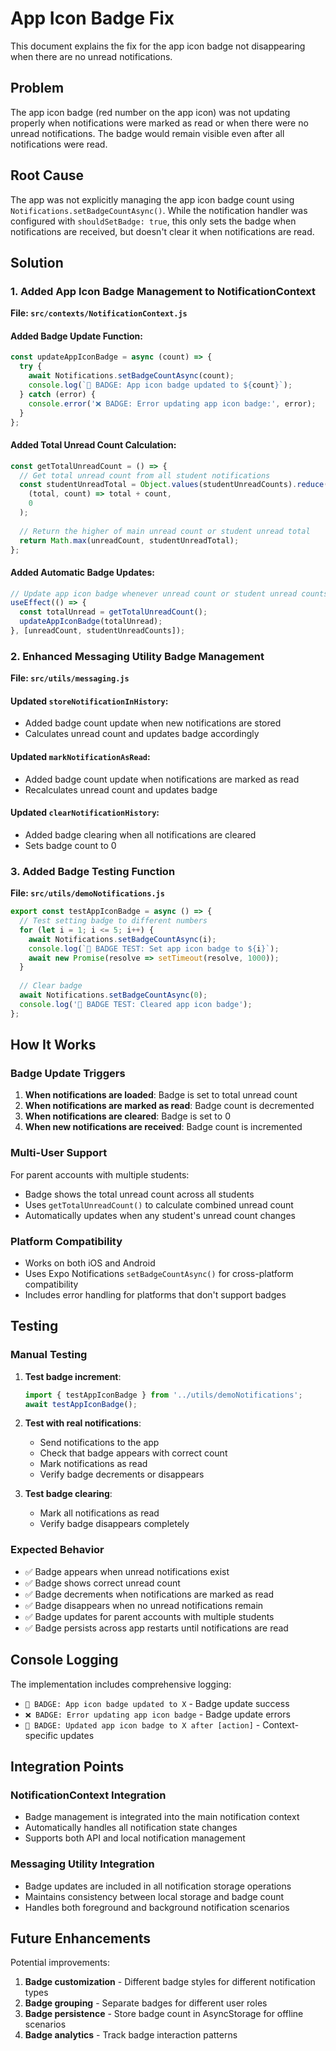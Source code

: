 # App Icon Badge Fix

This document explains the fix for the app icon badge not disappearing when there are no unread notifications.

## Problem

The app icon badge (red number on the app icon) was not updating properly when notifications were marked as read or when there were no unread notifications. The badge would remain visible even after all notifications were read.

## Root Cause

The app was not explicitly managing the app icon badge count using `Notifications.setBadgeCountAsync()`. While the notification handler was configured with `shouldSetBadge: true`, this only sets the badge when notifications are received, but doesn't clear it when notifications are read.

## Solution

### 1. Added App Icon Badge Management to NotificationContext

**File: `src/contexts/NotificationContext.js`**

#### Added Badge Update Function:
```javascript
const updateAppIconBadge = async (count) => {
  try {
    await Notifications.setBadgeCountAsync(count);
    console.log(`📱 BADGE: App icon badge updated to ${count}`);
  } catch (error) {
    console.error('❌ BADGE: Error updating app icon badge:', error);
  }
};
```

#### Added Total Unread Count Calculation:
```javascript
const getTotalUnreadCount = () => {
  // Get total unread count from all student notifications
  const studentUnreadTotal = Object.values(studentUnreadCounts).reduce(
    (total, count) => total + count,
    0
  );
  
  // Return the higher of main unread count or student unread total
  return Math.max(unreadCount, studentUnreadTotal);
};
```

#### Added Automatic Badge Updates:
```javascript
// Update app icon badge whenever unread count or student unread counts change
useEffect(() => {
  const totalUnread = getTotalUnreadCount();
  updateAppIconBadge(totalUnread);
}, [unreadCount, studentUnreadCounts]);
```

### 2. Enhanced Messaging Utility Badge Management

**File: `src/utils/messaging.js`**

#### Updated `storeNotificationInHistory`:
- Added badge count update when new notifications are stored
- Calculates unread count and updates badge accordingly

#### Updated `markNotificationAsRead`:
- Added badge count update when notifications are marked as read
- Recalculates unread count and updates badge

#### Updated `clearNotificationHistory`:
- Added badge clearing when all notifications are cleared
- Sets badge count to 0

### 3. Added Badge Testing Function

**File: `src/utils/demoNotifications.js`**

```javascript
export const testAppIconBadge = async () => {
  // Test setting badge to different numbers
  for (let i = 1; i <= 5; i++) {
    await Notifications.setBadgeCountAsync(i);
    console.log(`📱 BADGE TEST: Set app icon badge to ${i}`);
    await new Promise(resolve => setTimeout(resolve, 1000));
  }
  
  // Clear badge
  await Notifications.setBadgeCountAsync(0);
  console.log('📱 BADGE TEST: Cleared app icon badge');
};
```

## How It Works

### Badge Update Triggers

1. **When notifications are loaded**: Badge is set to total unread count
2. **When notifications are marked as read**: Badge count is decremented
3. **When notifications are cleared**: Badge is set to 0
4. **When new notifications are received**: Badge count is incremented

### Multi-User Support

For parent accounts with multiple students:
- Badge shows the total unread count across all students
- Uses `getTotalUnreadCount()` to calculate combined unread count
- Automatically updates when any student's unread count changes

### Platform Compatibility

- Works on both iOS and Android
- Uses Expo Notifications `setBadgeCountAsync()` for cross-platform compatibility
- Includes error handling for platforms that don't support badges

## Testing

### Manual Testing

1. **Test badge increment**:
   ```javascript
   import { testAppIconBadge } from '../utils/demoNotifications';
   await testAppIconBadge();
   ```

2. **Test with real notifications**:
   - Send notifications to the app
   - Check that badge appears with correct count
   - Mark notifications as read
   - Verify badge decrements or disappears

3. **Test badge clearing**:
   - Mark all notifications as read
   - Verify badge disappears completely

### Expected Behavior

- ✅ Badge appears when unread notifications exist
- ✅ Badge shows correct unread count
- ✅ Badge decrements when notifications are marked as read
- ✅ Badge disappears when no unread notifications remain
- ✅ Badge updates for parent accounts with multiple students
- ✅ Badge persists across app restarts until notifications are read

## Console Logging

The implementation includes comprehensive logging:
- `📱 BADGE: App icon badge updated to X` - Badge update success
- `❌ BADGE: Error updating app icon badge` - Badge update errors
- `📱 BADGE: Updated app icon badge to X after [action]` - Context-specific updates

## Integration Points

### NotificationContext Integration
- Badge management is integrated into the main notification context
- Automatically handles all notification state changes
- Supports both API and local notification management

### Messaging Utility Integration
- Badge updates are included in all notification storage operations
- Maintains consistency between local storage and badge count
- Handles both foreground and background notification scenarios

## Future Enhancements

Potential improvements:
1. **Badge customization** - Different badge styles for different notification types
2. **Badge grouping** - Separate badges for different user roles
3. **Badge persistence** - Store badge count in AsyncStorage for offline scenarios
4. **Badge analytics** - Track badge interaction patterns
